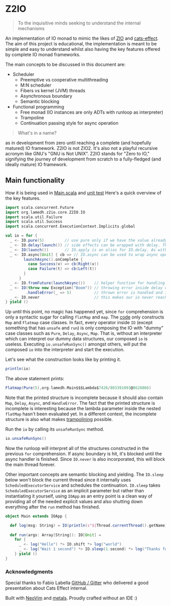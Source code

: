 # Z2IO

> To the inquisitive minds seeking to understand the internal mechanisms

An implementation of IO monad to mimic the likes of [ZIO](https://zio.dev/) and [cats-effect](https://typelevel.org/cats-effect/).
The aim of this project is educational, the implementation is meant to be simple and easy to understand whilst also having the key features offered by complete IO monad frameworks.

The main concepts to be discussed in this document are:
- Scheduler
  - Preemptive vs cooperative multithreading
  - M:N scheduler
  - Fibers vs kernel (JVM) threads
  - Asynchronous boundary
  - Semantic blocking
- Functional programming
  - Free monad (IO instances are only ADTs with runloop as interpreter)
  - Trampoline
  - Continuation passing style for async operation

> What's in a name?

as in development from zero until reaching a complete (and hopefully matured) IO framework.
Z2IO is not ZIO2. It's also not a playful recursive acronym like GNU's "GNU is Not UNIX".
Z2IO stands for "Zero to IO," signifying the journey of development from scratch to a fully-fledged
(and ideally mature) IO framework.

## Main functionality
How it is being used in [Main.scala](https://github.com/arinal/Z2IO/blob/master/modules/examples/src/main/scala/Main.scala)
and [unit test](https://github.com/arinal/Z2IO/blob/master/modules/z2io/src/test/scala/org/lamedh/z2io/core/IOTest.scala)
Here's a quick overview of the key features.
```scala
import scala.concurrent.Future
import org.lamedh.z2io.core.Z2IO.IO
import scala.util.Failure
import scala.util.Success
import scala.concurrent.ExecutionContext.Implicits.global

val io = for {
  _ <- IO.pure(5)         // use pure only if we have the value already, don't ever use it to wrap expression with side effects
  _ <- IO.delay(launch()) // side effects can be wrapped with delay. The wrapped expression will be evaluated inside the runloop
  _ <- IO(launch())       // IO.apply is an alias for IO.delay. As with previous operation, will be evaluated on the same thread
  _ <- IO.async[Unit] { cb => // IO.async can be used to wrap async operation. Here, launchAsync() returns Future
        launchAsync().onComplete {
          case Success(v) => cb(Right(v))
          case Failure(t) => cb(Left(t))
        }
      }
  _ <- IO.fromFuture(launchAsync())    // helper function for handling async future, does the exact same thing as previous operation
  _ <- IO(throw new Exception("Boom")) // throwing error inside delay construct
         .handleError(_ => 5)          // thrown error is handled and IO of value 5 is returned instead
  _ <- IO.never                        // this makes our io never reach completion
} yield ()
```

Up until this point, no magic has happened yet, since `for` comprehension is only a syntactic sugar for calling `flatMap` and `map`.
The [code](https://github.com/arinal/Z2IO/blob/master/src/main/scala/org/lamedh/z2io/core/Z2IO.scala#L16-L17)
only constructs `Map` and `Flatmap` case classes. In fact, every operator inside `IO` (except something that has `unsafe` and `run`)
is only composing the IO with "dummy" case classes such as `Pure`, `Delay`, `Async`, `Map`. That is, without an interpreter which can interpret our dummy data structures, our composed `io` is useless.
Executing `io.unsafeRunSync()` amongst others, will put the composed `io` into the interpreter and start the execution.

Let's see what the construction looks like by printing it.
```scala
println(io)
```

The above statement prints:
```scala
Flatmap(Pure(5),org.lamedh.Main$$$Lambda$7426/803391093@8628866)
```
Note that the printed structure is incomplete because it should also contain `Map`, `Delay`, `Async`, and `HandleError`.
The fact that the printed structure is incomplete is interesting because the lambda parameter inside the nested `flatMap` hasn't been evaluated yet.
In a different context, the incomplete structure is also what makes [trampolining](https://github.com/arinal/Z2IO/blob/b57c47b9c202188d5036c85d769a21aee45ac299/src/test/scala/org/lamedh/z2io/core/Z2ioTest.scala#L24-L36) possible.

Run the `io` by calling its `unsafeRunSync` method.

```scala
io.unsafeRunSync()
```
Now the runloop will interpret all of the structures constructed in the previous `for` comprehension.
If async boundary is hit, it's blocked until the async handler is finished.
Since `IO.never` is also incorporated, this will block the main thread forever.

Other important concepts are semantic blocking and yielding. The `IO.sleep` below won't block the current thread since it internally uses `ScheduledExecutorService` and schedules the continuation.
`IO.sleep` takes `ScheduledExecutorService` as an implicit parameter but rather than instantiating it yourself, using `IOApp` as an entry point is a clean way of providing all of the needed explicit values and also shutting down everything
after the `run` method has finished.

```scala
object Main extends IOApp {

  def log(msg: String) = IO(println(s"${Thread.currentThread().getName}: $msg"))
 
  def run(args: Array[String]): IO[Unit] =
    for {
      _ <- log("Hello") *> IO.shift *> log("world")
      _ <- log("Wait 1 second") *> IO.sleep(1.second) *> log("Thanks for waiting!") //
    } yield ()
}
```

### Acknowledgments
Special thanks to Fabio Labella [GitHub / Gitter](https://github.com/systemfw) who delivered a good presentation about Cats Effect internal.

Built with [NeoVim](https://neovim.io/) and [metals](https://scalameta.org/metals/). Proudly crafted without an IDE :)
